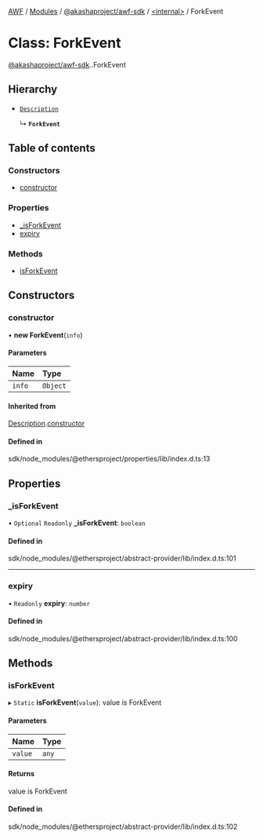 [AWF](../README.md) / [Modules](../modules.md) / [@akashaproject/awf-sdk](../modules/akashaproject_awf_sdk.md) / [<internal\>](../modules/akashaproject_awf_sdk._internal_.md) / ForkEvent

# Class: ForkEvent

[@akashaproject/awf-sdk](../modules/akashaproject_awf_sdk.md).[<internal>](../modules/akashaproject_awf_sdk._internal_.md).ForkEvent

## Hierarchy

- [`Description`](akashaproject_awf_sdk._internal_.Description.md)

  ↳ **`ForkEvent`**

## Table of contents

### Constructors

- [constructor](akashaproject_awf_sdk._internal_.ForkEvent.md#constructor)

### Properties

- [\_isForkEvent](akashaproject_awf_sdk._internal_.ForkEvent.md#_isforkevent)
- [expiry](akashaproject_awf_sdk._internal_.ForkEvent.md#expiry)

### Methods

- [isForkEvent](akashaproject_awf_sdk._internal_.ForkEvent.md#isforkevent)

## Constructors

### constructor

• **new ForkEvent**(`info`)

#### Parameters

| Name | Type |
| :------ | :------ |
| `info` | `Object` |

#### Inherited from

[Description](akashaproject_awf_sdk._internal_.Description.md).[constructor](akashaproject_awf_sdk._internal_.Description.md#constructor)

#### Defined in

sdk/node_modules/@ethersproject/properties/lib/index.d.ts:13

## Properties

### \_isForkEvent

• `Optional` `Readonly` **\_isForkEvent**: `boolean`

#### Defined in

sdk/node_modules/@ethersproject/abstract-provider/lib/index.d.ts:101

___

### expiry

• `Readonly` **expiry**: `number`

#### Defined in

sdk/node_modules/@ethersproject/abstract-provider/lib/index.d.ts:100

## Methods

### isForkEvent

▸ `Static` **isForkEvent**(`value`): value is ForkEvent

#### Parameters

| Name | Type |
| :------ | :------ |
| `value` | `any` |

#### Returns

value is ForkEvent

#### Defined in

sdk/node_modules/@ethersproject/abstract-provider/lib/index.d.ts:102
